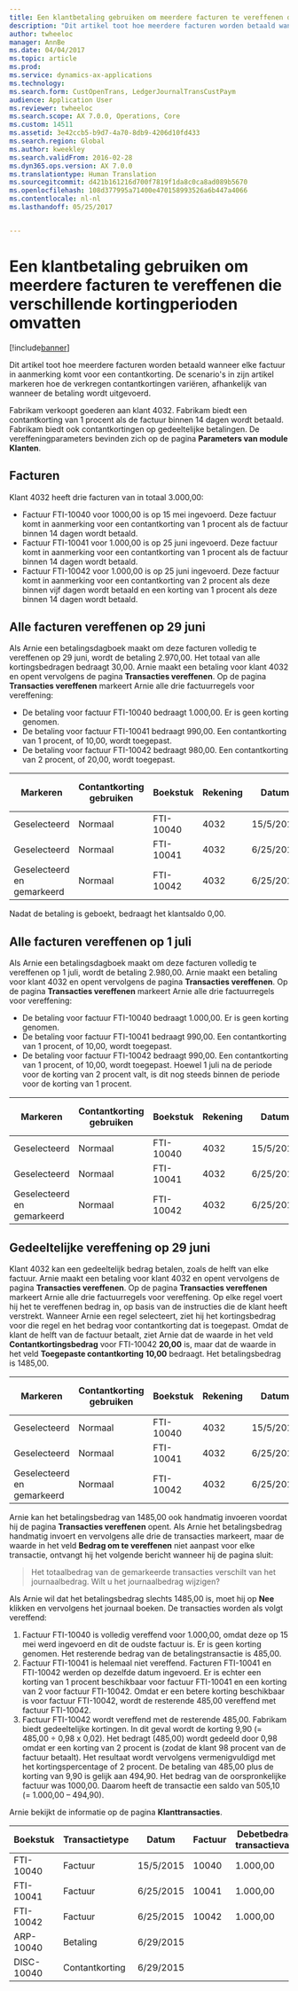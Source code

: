 ```yaml
---
title: Een klantbetaling gebruiken om meerdere facturen te vereffenen die verschillende kortingperioden omvatten
description: "Dit artikel toot hoe meerdere facturen worden betaald wanneer elke factuur in aanmerking komt voor een contantkorting. De scenario&quot;s in zijn artikel markeren hoe de verkregen contantkortingen variëren, afhankelijk van wanneer de betaling wordt uitgevoerd."
author: twheeloc
manager: AnnBe
ms.date: 04/04/2017
ms.topic: article
ms.prod: 
ms.service: dynamics-ax-applications
ms.technology: 
ms.search.form: CustOpenTrans, LedgerJournalTransCustPaym
audience: Application User
ms.reviewer: twheeloc
ms.search.scope: AX 7.0.0, Operations, Core
ms.custom: 14511
ms.assetid: 3e42ccb5-b9d7-4a70-8db9-4206d10fd433
ms.search.region: Global
ms.author: kweekley
ms.search.validFrom: 2016-02-28
ms.dyn365.ops.version: AX 7.0.0
ms.translationtype: Human Translation
ms.sourcegitcommit: d421b161216d700f7819f1da8c0ca8ad089b5670
ms.openlocfilehash: 108d377995a71400e470158993526a6b447a4066
ms.contentlocale: nl-nl
ms.lasthandoff: 05/25/2017


---
```


# <a name="use-a-customer-payment-to-settle-multiple-invoices-that-span-multiple-discount-periods"></a>Een klantbetaling gebruiken om meerdere facturen te vereffenen die verschillende kortingperioden omvatten

[!include[banner](../includes/banner.md)]


Dit artikel toot hoe meerdere facturen worden betaald wanneer elke factuur in aanmerking komt voor een contantkorting. De scenario's in zijn artikel markeren hoe de verkregen contantkortingen variëren, afhankelijk van wanneer de betaling wordt uitgevoerd.

Fabrikam verkoopt goederen aan klant 4032. Fabrikam biedt een contantkorting van 1 procent als de factuur binnen 14 dagen wordt betaald. Fabrikam biedt ook contantkortingen op gedeeltelijke betalingen. De vereffeningparameters bevinden zich op de pagina **Parameters van module Klanten**.

## <a name="invoices"></a>Facturen
Klant 4032 heeft drie facturen van in totaal 3.000,00:

-   Factuur FTI-10040 voor 1000,00 is op 15 mei ingevoerd. Deze factuur komt in aanmerking voor een contantkorting van 1 procent als de factuur binnen 14 dagen wordt betaald.
-   Factuur FTI-10041 voor 1.000,00 is op 25 juni ingevoerd. Deze factuur komt in aanmerking voor een contantkorting van 1 procent als de factuur binnen 14 dagen wordt betaald.
-   Factuur FTI-10042 voor 1.000,00 is op 25 juni ingevoerd. Deze factuur komt in aanmerking voor een contantkorting van 2 procent als deze binnen vijf dagen wordt betaald en een korting van 1 procent als deze binnen 14 dagen wordt betaald.

## <a name="settle-all-invoices-on-june-29"></a>Alle facturen vereffenen op 29 juni
Als Arnie een betalingsdagboek maakt om deze facturen volledig te vereffenen op 29 juni, wordt de betaling 2.970,00. Het totaal van alle kortingsbedragen bedraagt 30,00. Arnie maakt een betaling voor klant 4032 en opent vervolgens de pagina **Transacties vereffenen**. Op de pagina **Transacties vereffenen** markeert Arnie alle drie factuurregels voor vereffening:

-   De betaling voor factuur FTI-10040 bedraagt 1.000,00. Er is geen korting genomen.
-   De betaling voor factuur FTI-10041 bedraagt 990,00. Een contantkorting van 1 procent, of 10,00, wordt toegepast.
-   De betaling voor factuur FTI-10042 bedraagt 980,00. Een contantkorting van 2 procent, of 20,00, wordt toegepast.

| Markeren                     | Contantkorting gebruiken | Boekstuk   | Rekening | Datum      | Vervaldatum  | Factuur | Debetbedrag in transactievaluta | Creditbedrag in transactievaluta | Valuta | Bedrag om te vereffenen |
|--------------------------|-------------------|-----------|---------|-----------|-----------|---------|--------------------------------------|---------------------------------------|----------|------------------|
| Geselecteerd                 | Normaal            | FTI-10040 | 4032    | 15/5/2015 | 15/6/2015 | 10040   | 1.000,00                             |                                       | USD      | 1.000,00         |
| Geselecteerd                 | Normaal            | FTI-10041 | 4032    | 6/25/2015 | 25/7/2015 | 10041   | 1.000,00                             |                                       | USD      | 990,00           |
| Geselecteerd en gemarkeerd | Normaal            | FTI-10042 | 4032    | 6/25/2015 | 25/7/2015 | 10042   | 1.000,00                             |                                       | USD      | 980,00           |

Nadat de betaling is geboekt, bedraagt het klantsaldo 0,00.

## <a name="settle-all-invoices-on-july-1"></a>Alle facturen vereffenen op 1 juli
Als Arnie een betalingsdagboek maakt om deze facturen volledig te vereffenen op 1 juli, wordt de betaling 2.980,00. Arnie maakt een betaling voor klant 4032 en opent vervolgens de pagina **Transacties vereffenen**. Op de pagina **Transacties vereffenen** markeert Arnie alle drie factuurregels voor vereffening:

-   De betaling voor factuur FTI-10040 bedraagt 1.000,00. Er is geen korting genomen.
-   De betaling voor factuur FTI-10041 bedraagt 990,00. Een contantkorting van 1 procent, of 10,00, wordt toegepast.
-   De betaling voor factuur FTI-10042 bedraagt 990,00. Een contantkorting van 1 procent, of 10,00, wordt toegepast. Hoewel 1 juli na de periode voor de korting van 2 procent valt, is dit nog steeds binnen de periode voor de korting van 1 procent.

| Markeren                     | Contantkorting gebruiken | Boekstuk   | Rekening | Datum      | Vervaldatum  | Factuur | Debetbedrag in transactievaluta | Creditbedrag in transactievaluta | Valuta | Bedrag om te vereffenen |
|--------------------------|-------------------|-----------|---------|-----------|-----------|---------|--------------------------------------|---------------------------------------|----------|------------------|
| Geselecteerd                 | Normaal            | FTI-10040 | 4032    | 15/5/2015 | 15/6/2015 | 10040   | 1.000,00                             |                                       | USD      | 1.000,00         |
| Geselecteerd                 | Normaal            | FTI-10041 | 4032    | 6/25/2015 | 25/7/2015 | 10041   | 1.000,00                             |                                       | USD      | 990,00           |
| Geselecteerd en gemarkeerd | Normaal            | FTI-10042 | 4032    | 6/25/2015 | 25/7/2015 | 10042   | 1.000,00                             |                                       | USD      | 990,00           |

## <a name="partial-settlement-on-june-29"></a>Gedeeltelijke vereffening op 29 juni
Klant 4032 kan een gedeeltelijk bedrag betalen, zoals de helft van elke factuur. Arnie maakt een betaling voor klant 4032 en opent vervolgens de pagina **Transacties vereffenen**. Op de pagina **Transacties vereffenen** markeert Arnie alle drie factuurregels voor vereffening. Op elke regel voert hij het te vereffenen bedrag in, op basis van de instructies die de klant heeft verstrekt. Wanneer Arnie een regel selecteert, ziet hij het kortingsbedrag voor die regel en het bedrag voor contantkorting dat is toegepast. Omdat de klant de helft van de factuur betaalt, ziet Arnie dat de waarde in het veld **Contantkortingsbedrag** voor FTI-10042 **20,00** is, maar dat de waarde in het veld **Toegepaste contantkorting** **10,00** bedraagt. Het betalingsbedrag is 1485,00.

| Markeren                     | Contantkorting gebruiken | Boekstuk   | Rekening | Datum      | Vervaldatum  | Factuur | Debetbedrag in transactievaluta | Creditbedrag in transactievaluta | Valuta | Bedrag om te vereffenen |
|--------------------------|-------------------|-----------|---------|-----------|-----------|---------|--------------------------------------|---------------------------------------|----------|------------------|
| Geselecteerd                 | Normaal            | FTI-10040 | 4032    | 15/5/2015 | 15/6/2015 | 10040   | 1.000,00                             |                                       | USD      | 500,00           |
| Geselecteerd                 | Normaal            | FTI-10041 | 4032    | 6/25/2015 | 25/7/2015 | 10041   | 1.000,00                             |                                       | USD      | 495,00           |
| Geselecteerd en gemarkeerd | Normaal            | FTI-10042 | 4032    | 6/25/2015 | 25/7/2015 | 10042   | 1.000,00                             |                                       | USD      | 490,00           |

Arnie kan het betalingsbedrag van 1485,00 ook handmatig invoeren voordat hij de pagina **Transacties vereffenen** opent. Als Arnie het betalingsbedrag handmatig invoert en vervolgens alle drie de transacties markeert, maar de waarde in het veld **Bedrag om te vereffenen** niet aanpast voor elke transactie, ontvangt hij het volgende bericht wanneer hij de pagina sluit:

> Het totaalbedrag van de gemarkeerde transacties verschilt van het journaalbedrag. Wilt u het journaalbedrag wijzigen?

Als Arnie wil dat het betalingsbedrag slechts 1485,00 is, moet hij op **Nee** klikken en vervolgens het journaal boeken. De transacties worden als volgt vereffend:

1.  Factuur FTI-10040 is volledig vereffend voor 1.000,00, omdat deze op 15 mei werd ingevoerd en dit de oudste factuur is. Er is geen korting genomen. Het resterende bedrag van de betalingstransactie is 485,00.
2.  Factuur FTI-10041 is helemaal niet vereffend. Facturen FTI-10041 en FTI-10042 werden op dezelfde datum ingevoerd. Er is echter een korting van 1 procent beschikbaar voor factuur FTI-10041 en een korting van 2 voor factuur FTI-10042. Omdat er een betere korting beschikbaar is voor factuur FTI-10042, wordt de resterende 485,00 vereffend met factuur FTI-10042.
3.  Factuur FTI-10042 wordt vereffend met de resterende 485,00. Fabrikam biedt gedeeltelijke kortingen. In dit geval wordt de korting 9,90 (= 485,00 ÷ 0,98 x 0,02). Het bedragt (485,00) wordt gedeeld door 0,98 omdat er een korting van 2 procent is (zodat de klant 98 procent van de factuur betaalt). Het resultaat wordt vervolgens vermenigvuldigd met het kortingspercentage of 2 procent. De betaling van 485,00 plus de korting van 9,90 is gelijk aan 494,90. Het bedrag van de oorspronkelijke factuur was 1000,00. Daarom heeft de transactie een saldo van 505,10 (= 1.000,00 – 494,90).

Arnie bekijkt de informatie op de pagina **Klanttransacties**.

| Boekstuk    | Transactietype | Datum      | Factuur | Debetbedrag in transactievaluta | Creditbedrag in transactievaluta | Saldo  | Valuta |
|------------|------------------|-----------|---------|--------------------------------------|---------------------------------------|----------|----------|
| FTI-10040  | Factuur          | 15/5/2015 | 10040   | 1.000,00                             |                                       | 0,00     | USD      |
| FTI-10041  | Factuur          | 6/25/2015 | 10041   | 1.000,00                             |                                       | 1.000,00 | USD      |
| FTI-10042  | Factuur          | 6/25/2015 | 10042   | 1.000,00                             |                                       | 505,10   | USD      |
| ARP-10040  | Betaling          | 6/29/2015 |         |                                      | 1.485,00                              | 0,00     | USD      |
| DISC-10040 | Contantkorting    | 6/29/2015 |         |                                      | 9,90                                  | 0,00     | USD      |






